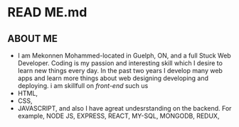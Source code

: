 # READ ME.md

## ABOUT ME

* I am Mekonnen Mohammed-located in Guelph, ON,  and  a full Stuck Web Developer. Coding is my passion and interesting skill which I desire to learn new things every day.
In the past two years I develop many web apps and learn more things about web designing developing and deploying. i am skillfull on *front-end* such us 
 * HTML, 
 * CSS, 
 * JAVASCRIPT, 
 and also I have agreat undesrstanding on the backend. For example, NODE JS, EXPRESS, REACT, MY-SQL, MONGODB, REDUX, 

